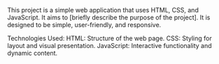 This project is a simple web application that uses HTML, CSS, and JavaScript. It aims to [briefly describe the purpose of the project]. It is designed to be simple, user-friendly, and responsive.

Technologies Used:
HTML: Structure of the web page.
CSS: Styling for layout and visual presentation.
JavaScript: Interactive functionality and dynamic content.
 
